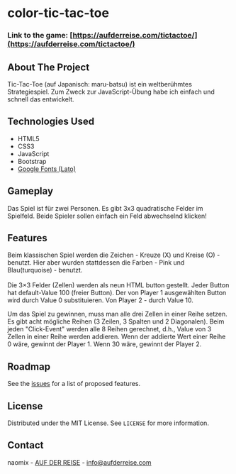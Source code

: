 # color-tic-tac-toe

### Link to the game: [https://aufderreise.com/tictactoe/](https://aufderreise.com/tictactoe/)

## About The Project

Tic-Tac-Toe (auf Japanisch: maru-batsu) ist ein weltberühmtes Strategiespiel. Zum Zweck zur JavaScript-Übung habe ich einfach und schnell das entwickelt.

## Technologies Used 

* HTML5
* CSS3
* JavaScript
* Bootstrap
* [Google Fonts (Lato)](https://fonts.google.com/specimen/Lato)

## Gameplay

Das Spiel ist für zwei Personen. Es gibt 3x3 quadratische Felder im Spielfeld. Beide Spieler sollen einfach ein Feld abwechselnd klicken!


## Features

Beim klassischen Spiel werden die Zeichen - Kreuze (X) und Kreise (O) - benutzt. Hier aber wurden stattdessen die Farben - Pink und Blau(turquoise) - benutzt. <br><br>
Die 3×3 Felder (Zellen) werden als neun HTML button gestellt. Jeder Button hat default-Value 100 (freier Button). Der von Player 1 ausgewählten Button wird durch Value 0 substituieren. Von Player 2 - durch Value 10.<br>

Um das Spiel zu gewinnen, muss man alle drei Zellen in einer Reihe setzen. Es gibt acht mögliche Reihen (3 Zeilen, 3 Spalten und 2 Diagonalen). Beim jeden "Click-Event" werden alle 8 Reihen gerechnet, d.h., Value von 3 Zellen in einer Reihe werden addieren. Wenn der addierte Wert einer Reihe 0 wäre, gewinnt der Player 1. Wenn 30 wäre, gewinnt der Player 2. 


## Roadmap

See the [issues](https://github.com/nao-mix/color-tic-tac-toe/issues) for a list of proposed features.


## License

Distributed under the MIT License. See `LICENSE` for more information.


## Contact

naomix - [AUF DER REISE](https://aufderreise.com/) - info@aufderreise.com

